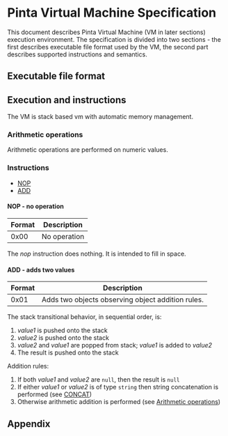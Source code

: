 # Pinta Virtual Machine Specification

This document describes Pinta Virtual Machine (VM in later sections) execution environment.
The specification is divided into two sections - the first describes executable file format used by the VM, the second part describes supported instructions and semantics.

## Executable file format

## Execution and instructions

The VM is stack based vm with automatic memory management.

### Arithmetic operations

Arithmetic operations are performed on numeric values.

### Instructions

* [NOP](#nop-no-operation)
* [ADD](#add-adds-two-values)

#### NOP - no operation

Format | Description
-------|------------
0x00   | No operation

The *nop* instruction does nothing. It is intended to fill in space.

#### ADD - adds two values

Format | Description
-------|------------
0x01   | Adds two objects observing object addition rules.

The stack transitional behavior, in sequential order, is:
1. *value1* is pushed onto the stack
1. *value2* is pushed onto the stack
1. *value2* and *value1* are popped from stack; *value1* is added to *value2*
1. The result is pushed onto the stack

Addition rules:
1. If both *value1* and *value2* are `null`, then the result is `null`
1. If either *value1* or *value2* is of type `string` then string concatenation is performed (see [CONCAT](#concat-concatenates-two-values))
1. Otherwise arithmetic addition is performed (see [Arithmetic operations](#arithmetic-operations))
## Appendix
